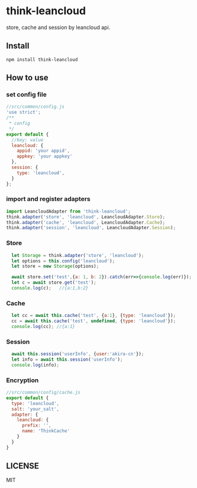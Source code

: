 # think-leancloud

store, cache and session by leancloud api.

## Install

```
npm install think-leancloud
```

## How to use

### set config file

```js
//src/common/config.js
'use strict';
/**
 * config
 */
export default {
  //key: value
  leancloud: {
    appid: 'your appid',
    appkey: 'your appkey'
  },
  session: {
    type: 'leancloud',
  }
};
```

### import and register adapters

```js
import LeancloudAdapter from 'think-leancloud';
think.adapter('store', 'leancloud', LeancloudAdapter.Store);
think.adapter('cache', 'leancloud', LeancloudAdapter.Cache);
think.adapter('session', 'leancloud', LeancloudAdapter.Session);
```

### Store

```js
  let Storage = think.adapter('store', 'leancloud');
  let options = this.config('leancloud');
  let store = new Storage(options);

  await store.set('test',{a: 1, b: 2}).catch(err=>{console.log(err)});
  let c = await store.get('test');
  console.log(c);   //{a:1,b:2}
```

### Cache

```js
  let cc = await this.cache('test', {a:1}, {type: 'leancloud'});
  cc = await this.cache('test', undefined, {type: 'leancloud'});
  console.log(cc); //{a:1}
```

### Session

```js
  await this.session('userInfo', {user:'akira-cn'});
  let info = await this.session('userInfo');
  console.log(info);
```


### Encryption

```js
//src/common/config/cache.js
export default {
  type: 'leancloud',
  salt: 'your_salt',
  adapter: {
    leancloud: {
      prefix: '',
      name: 'ThinkCache'
    }
  }
}
```

## LICENSE

MIT